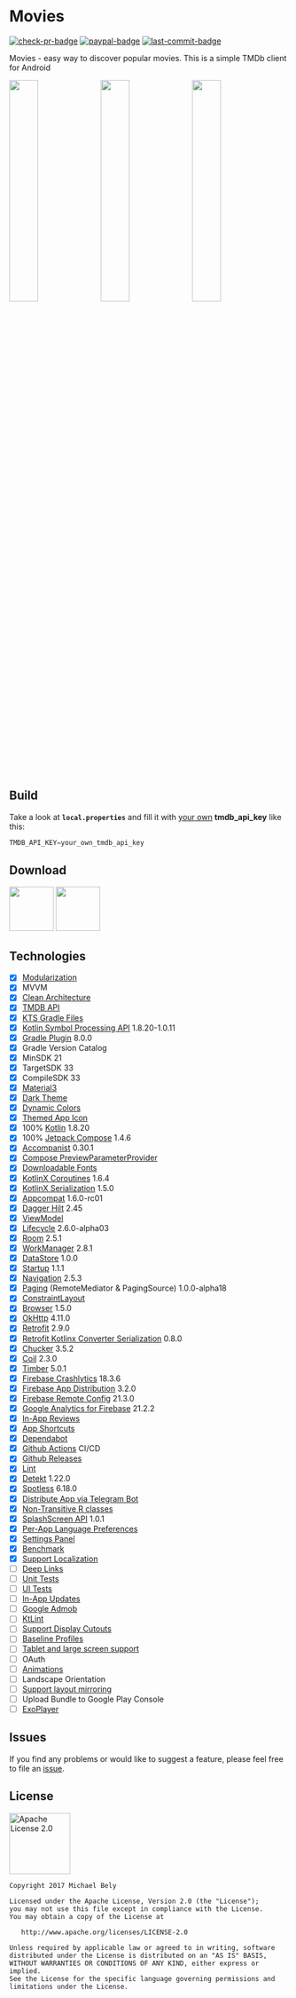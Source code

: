 Movies
=

[![check-pr-badge](https://github.com/michaelbel/movies/actions/workflows/check_pr.yml/badge.svg?branch=develop)](https://github.com/michaelbel/movies/actions/workflows/check_pr.yml)
[![paypal-badge](https://img.shields.io/badge/Donate-Paypal-FF5252.svg)](https://paypal.me/michaelbel)
[![last-commit-badge](https://img.shields.io/github/last-commit/michaelbel/moviemade?color=FF5252)](https://github.com/michaelbel/moviemade/commits)

Movies - easy way to discover popular movies. This is a simple TMDb client for Android

<div style="dispaly:flex">
    <img src="config/screenshots/screen1.png" width="32%">
    <img src="config/screenshots/screen2.png" width="32%">
    <img src="config/screenshots/screen3.png" width="32%">
</div>

## Build

Take a look at <b>`local.properties`</b> and fill it with [your own](https://developers.themoviedb.org/3/getting-started/introduction) <b>tmdb_api_key</b> like this:
```gradle
TMDB_API_KEY=your_own_tmdb_api_key
```

## Download

[<img src="https://play.google.com/intl/en_us/badges/images/generic/en_badge_web_generic.png" alt="" height="80">](https://play.google.com/store/apps/details?id=org.michaelbel.moviemade)
[<img src="config/screenshots/direct-apk.png" alt="" height="80">](https://github.com/michaelbel/movies/releases/download/1.4.5/Movies-v1.4.5.1178.-release.apk)

## Technologies

- [x] [Modularization](https://d.android.com/topic/modularization)
- [x] MVVM
- [x] [Clean Architecture](https://d.android.com/topic/architecture)
- [x] [TMDB API](https://developers.themoviedb.org/3/getting-started)
- [x] [KTS Gradle Files](https://d.android.com/studio/build/migrate-to-kts)
- [x] [Kotlin Symbol Processing API](https://d.android.com/studio/build/migrate-to-ksp) 1.8.20-1.0.11
- [x] [Gradle Plugin](https://d.android.com/studio/releases/gradle-plugin) 8.0.0
- [x] Gradle Version Catalog
- [x] MinSDK 21
- [x] TargetSDK 33
- [x] CompileSDK 33
- [x] [Material3](https://m3.material.io)
- [x] [Dark Theme](https://d.android.com/develop/ui/views/theming/darktheme)
- [x] [Dynamic Colors](https://d.android.com/develop/ui/views/theming/dynamic-colors)
- [x] [Themed App Icon](https://d.android.com/develop/ui/views/launch/icon_design_adaptive)
- [x] 100% [Kotlin](https://d.android.com/kotlin) 1.8.20
- [x] 100% [Jetpack Compose](https://d.android.com/jetpack/compose) 1.4.6
- [x] [Accompanist](https://github.com/google/accompanist) 0.30.1
- [x] [Compose PreviewParameterProvider](https://d.android.com/jetpack/compose/tooling#previewparameter)
- [x] [Downloadable Fonts](https://d.android.com/develop/ui/views/text-and-emoji/downloadable-fonts)
- [x] [KotlinX Coroutines](https://github.com/Kotlin/kotlinx.coroutines) 1.6.4
- [x] [KotlinX Serialization](https://github.com/Kotlin/kotlinx.serialization) 1.5.0
- [x] [Appcompat](https://d.android.com/jetpack/androidx/releases/appcompat) 1.6.0-rc01
- [x] [Dagger Hilt](https://github.com/google/dagger) 2.45
- [x] [ViewModel](https://d.android.com/topic/libraries/architecture/viewmodel)
- [x] [Lifecycle](https://d.android.com/topic/libraries/architecture/lifecycle) 2.6.0-alpha03
- [x] [Room](https://d.android.com/training/data-storage/room) 2.5.1
- [x] [WorkManager](https://d.android.com/topic/libraries/architecture/workmanager) 2.8.1
- [x] [DataStore](https://d.android.com/datastore) 1.0.0
- [x] [Startup](https://d.android.com/jetpack/androidx/releases/startup) 1.1.1
- [x] [Navigation](https://d.android.com/guide/navigation) 2.5.3
- [x] [Paging](https://d.android.com/topic/libraries/architecture/paging/v3-overview) (RemoteMediator & PagingSource) 1.0.0-alpha18
- [x] [ConstraintLayout](https://d.android.com/develop/ui/views/layout/constraint-layout)
- [x] [Browser](https://d.android.com/jetpack/androidx/releases/browser) 1.5.0
- [x] [OkHttp](https://github.com/square/okhttp) 4.11.0
- [x] [Retrofit](https://github.com/square/retrofit) 2.9.0
- [x] [Retrofit Kotlinx Converter Serialization](https://github.com/JakeWharton/retrofit2-kotlinx-serialization-converter) 0.8.0
- [x] [Chucker](https://github.com/ChuckerTeam/chucker) 3.5.2
- [x] [Coil](https://github.com/coil-kt/coil) 2.3.0
- [x] [Timber](https://github.com/JakeWharton/timber) 5.0.1
- [x] [Firebase Crashlytics](https://firebase.google.com/products/crashlytics) 18.3.6
- [x] [Firebase App Distribution](https://firebase.google.com/products/app-distribution) 3.2.0
- [x] [Firebase Remote Config](https://firebase.google.com/products/remote-config) 21.3.0
- [x] [Google Analytics for Firebase](https://firebase.google.com/products/analytics) 21.2.2
- [x] [In-App Reviews](https://d.android.com/guide/playcore/in-app-review)
- [x] [App Shortcuts](https://d.android.com/develop/ui/views/launch/shortcuts)
- [x] [Dependabot](https://github.com/dependabot)
- [x] [Github Actions](https://github.com/michaelbel/movies/tree/develop/.github/workflows) CI/CD
- [x] [Github Releases](https://github.com/michaelbel/movies/releases)
- [x] [Lint](https://d.android.com/studio/write/lint)
- [x] [Detekt](https://github.com/detekt/detekt) 1.22.0
- [x] [Spotless](https://github.com/diffplug/spotless) 6.18.0
- [x] [Distribute App via Telegram Bot](https://github.com/appleboy/telegram-action)
- [x] [Non-Transitive R classes](https://d.android.com/studio/build/optimize-your-build#use-non-transitive-r-classes)
- [x] [SplashScreen API](https://d.android.com/develop/ui/views/launch/splash-screen) 1.0.1
- [x] [Per-App Language Preferences](https://d.android.com/guide/topics/resources/app-languages)
- [x] [Settings Panel](https://d.android.com/reference/android/provider/Settings.Panel)
- [x] [Benchmark](https://d.android.com/topic/performance/benchmarking/benchmarking-overview)
- [x] [Support Localization](https://d.android.com/guide/topics/resources/localization)
- [ ] [Deep Links](https://d.android.com/training/app-links/deep-linking)
- [ ] [Unit Tests](https://d.android.com/training/testing/local-tests)
- [ ] [UI Tests](https://d.android.com/training/testing/instrumented-tests/ui-tests)
- [ ] [In-App Updates](https://d.android.com/guide/playcore/in-app-updates)
- [ ] [Google Admob](https://developers.google.com/admob)
- [ ] [KtLint](https://github.com/pinterest/ktlint)
- [ ] [Support Display Cutouts](https://d.android.com/develop/ui/views/layout/display-cutout)
- [ ] [Baseline Profiles](https://d.android.com/topic/performance/baselineprofiles/overview)
- [ ] [Tablet and large screen support](https://d.android.com/about/versions/13/features/large-screens)
- [ ] OAuth
- [ ] [Animations](https://d.android.com/develop/ui/views/animations)
- [ ] Landscape Orientation
- [ ] [Support layout mirroring](https://d.android.com/training/basics/supporting-devices/languages#SupportLayoutMirroring)
- [ ] Upload Bundle to Google Play Console
- [ ] [ExoPlayer](https://d.android.com/guide/topics/media/exoplayer)

## Issues
If you find any problems or would like to suggest a feature, please feel free to file an [issue](https://github.com/michaelbel/moviemade/issues).

## License
<a href="http://www.apache.org/licenses/LICENSE-2.0" target="_blank">
  <img alt="Apache License 2.0" src="config/screenshots/apache.png" height="110"/>
</a>

    Copyright 2017 Michael Bely

    Licensed under the Apache License, Version 2.0 (the "License");
    you may not use this file except in compliance with the License.
    You may obtain a copy of the License at

       http://www.apache.org/licenses/LICENSE-2.0

    Unless required by applicable law or agreed to in writing, software
    distributed under the License is distributed on an "AS IS" BASIS,
    WITHOUT WARRANTIES OR CONDITIONS OF ANY KIND, either express or implied.
    See the License for the specific language governing permissions and
    limitations under the License.
